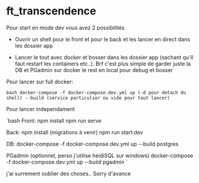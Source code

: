 # ft_transcendence

Pour start en mode dev vous avez 2 possibilités

- Ouvrir un shell pour le front et pour le back et les lancer en direct dans les dossier app

- Lancer le tout avec docker et bosser dans les dossier app (sachant qu'il faut restart les containers etc..). Brf c'est plus simple de garder juste la DB et PGadmin sur docker le rest en local pour debug et bosser

Pour lancer sur full docker:

`bash
docker-compose -f docker-compose.dev.yml up (-d pour detach du shell) --build (service particulier ou vide pour tout lancer)
`

Pour lancer independament

`bash
Front:
npm install
npm run serve

Back:
npm install
(migrations à venir)
npm run start:dev

DB:
docker-compose -f docker-compose.dev.yml up --build postgres

PGadmin (optionnel, perso j'utilise heidiSQL sur windows)
docker-compose -f docker-compose.dev.yml up --build pgadmin
`

j'ai surrement oublier des choses..
Sorry d'avance
